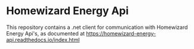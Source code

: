 # Homewizard Energy Api

This repository contains a .net client for communication with Homewizard Energy Api's, as documented at https://homewizard-energy-api.readthedocs.io/index.html